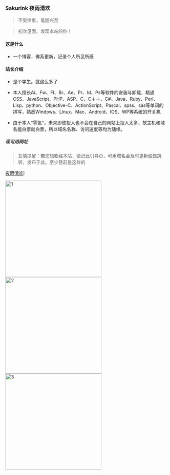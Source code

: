 ### Sakurink 夜雨清欢

> 不受律束，笔随兴至

> 初次见面，发现本站的你！

#### 这是什么

- 一个博客，佛系更新，记录个人所见所感

#### 站长介绍

- 是个学生。就这么多了

- 本人擅长Ai、Fw、Fl、Br、Ae、Pr、Id、Ps等软件的安装与卸载，精通CSS、JavaScript、PHP、ASP、C、C＋＋、C#、Java、Ruby、Perl、Lisp、python、Objective-C、ActionScript、Pascal、spss、sas等单词的拼写，熟悉Windows、Linux、Mac、Android、IOS、WP等系统的开关机

- 由于本人“零氪”，未来即使投入也不会在自己的网站上投入太多，故主机和域名能白票就白票，所以域名名称、访问速度等均为随缘。

##### 现可用网址

> 友情提醒：若您想收藏本站，请记此引导页，可用域名会及时更新或做跳转，发布于此。至少目前是这样的

[夜雨清欢](http://sakurink.iblogger.org/)!



<img width="300" alt="1" src="https://github.com/blogink/blogink.github.io/assets/74526568/35e62624-0256-4295-b055-74538bb1ec6a">
<img width="300" alt="2" src="https://github.com/blogink/blogink.github.io/assets/74526568/18e2d60a-7636-4e07-ade5-2ab5296aa604">
<img width="300" alt="3" src="https://github.com/blogink/blogink.github.io/assets/74526568/fd4d6aae-8d7a-404f-a777-11bb1db214e0">

